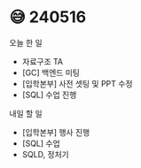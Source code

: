 # 😅 240516

오늘 한 일

* 자료구조 TA
* \[GC] 백엔드 미팅
* \[입학본부] 사전 셋팅 및 PPT 수정
* \[SQL] 수업 진행

내일 할 일

* \[입학본부] 행사 진행
* \[SQL] 수업
* SQLD, 정처기
